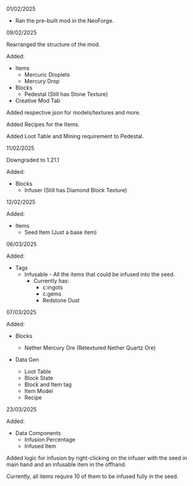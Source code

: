 01/02/2025
* Ran the pre-built mod in the NeoForge.

09/02/2025

Rearranged the structure of the mod.

Added:
* Items
    * Mercuric Droplets
    * Mercury Drop
* Blocks
    * Pedestal (Still has Stone Texture)
* Creative Mod Tab

Added respective json for models/textures and more.

Added Recipes for the Items.

Added Loot Table and Mining requirement to Pedestal.

11/02/2025

Downgraded to 1.21.1

Added:
* Blocks
    * Infuser (Still has Diamond Block Texture)

12/02/2025

Added:
* Items
    * Seed Item (Just a base item)

06/03/2025

Added:
* Tags
    * Infusable - All the items that could be infused into the seed.
        * Currently has:
            * c:ingots
            * c:gems
            * Redstone Dust

07/03/2025

Added:
* Blocks
    * Nether Mercury Ore (Retextured Nether Quartz Ore)

* Data Gen
    * Loot Table
    * Block State
    * Block and Item tag
    * Item Model
    * Recipe

23/03/2025

Added:
* Data Components
  * Infusion Percentage
  * Infused Item

Added logic for infusion by right-clicking on the infuser with the seed in main hand and an infusable item in the offhand.

Currently, all items require 10 of them to be infused fully in the seed.